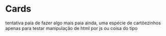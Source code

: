 # Cards
tentativa paia de fazer algo mais paia ainda, uma espécie de cartõezinhos apenas para testar manipulação de html por js ou coisa do tipo
